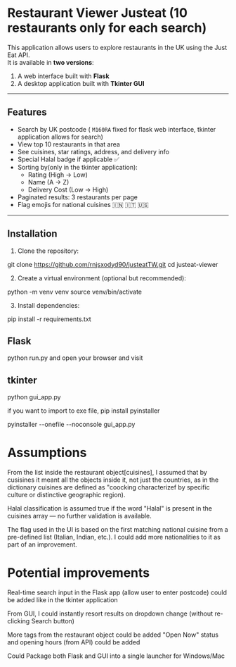 # Restaurant Viewer Justeat (10 restaurants only for each search)

This application allows users to explore restaurants in the UK using the Just Eat API.  
It is available in **two versions**:

1. A web interface built with **Flask**  
2.  A desktop application built with **Tkinter GUI** 
---

##  Features

- Search by UK postcode ( `M160RA` fixed for flask web interface, tkinter application allows for search)
- View top 10 restaurants in that area
- See cuisines, star ratings, address, and delivery info
- Special Halal badge if applicable ✅
- Sorting by(only in the tkinter application):
  - Rating (High → Low) 
  - Name (A → Z)
  - Delivery Cost (Low → High)
- Paginated results: 3 restaurants per page
- Flag emojis for national cuisines 🇮🇳 🇮🇹 🇺🇸

---

##  Installation

1. Clone the repository:

git clone https://github.com/rnjsxodyd90/justeatTW.git
cd justeat-viewer


2. Create a virtual environment (optional but recommended):


python -m venv venv
source venv/bin/activate  

3. Install dependencies:


pip install -r requirements.txt



## Flask 

python run.py and open your browser and visit 

## tkinter

python gui_app.py

if you want to import to exe file, pip install pyinstaller

pyinstaller --onefile --noconsole gui_app.py


# Assumptions 

From the list inside the restaurant object[cuisines], I assumed that by cusisines it meant all the objects inside it, not just the countries, as in the dictionary cuisines are defined as "coocking characterizef by specific culture or distinctive geographic region). 

Halal classification is assumed true if the word "Halal" is present in the cuisines array — no further validation is available.

The flag used in the UI is based on the first matching national cuisine from a pre-defined list (Italian, Indian, etc.). I could add more nationalities to it as part of an improvement.


# Potential improvements

Real-time search input in the Flask app (allow user to enter postcode) could be added like in the tkinter application

From GUI, I could instantly resort results on dropdown change (without re-clicking Search button)

More tags from the restaurant object could be added "Open Now" status and opening hours (from API) could be added

Could Package both Flask and GUI into a single launcher for Windows/Mac



